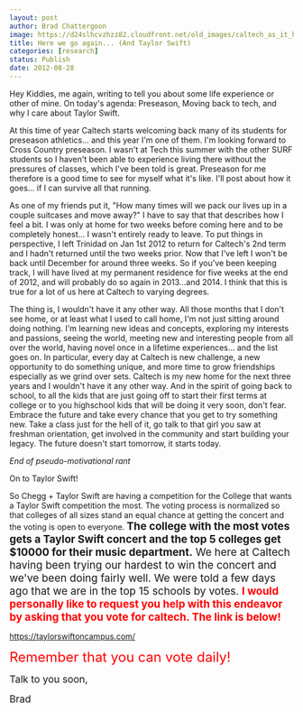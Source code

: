 ```yaml
---
layout: post
author: Brad Chattergoon
image: https://d24slhcvzhzz82.cloudfront.net/old_images/caltech_as_it_happens/6a0105349b8251970b017c317babe3970b.jpg
title: Here we go again... (And Taylor Swift) 
categories: [research]
status: Publish
date: 2012-08-28
---
```



Hey Kiddies, me again, writing to tell you about some life experience or other of mine. On today's agenda: Preseason, Moving back to tech, and why I care about Taylor Swift.

At this time of year Caltech starts welcoming back many of its students for preseason athletics... and this year I'm one of them. I'm looking forward to Cross Country preseason. I wasn't at Tech this summer with the other SURF students so I haven't been able to experience living there without the pressures of classes, which I've been told is great. Preseason for me therefore is a good time to see for myself what it's like. I'll post about how it goes... if I can survive all that running.

As one of my friends put it, "How many times will we pack our lives up in a couple suitcases and move away?" I have to say that that describes how I feel a bit. I was only at home for two weeks before coming here and to be completely honest... I wasn't entirely ready to leave. To put things in perspective, I left Trinidad on Jan 1st 2012 to return for Caltech's 2nd term and I hadn't returned until the two weeks prior. Now that I've left I won't be back until December for around three weeks. So if you've been keeping track, I will have lived at my permanent residence for five weeks at the end of 2012, and will probably do so again in 2013...and 2014. I think that this is true for a lot of us here at Caltech to varying degrees.

The thing is, I wouldn't have it any other way. All those months that I don't see home, or at least what I used to call home, I'm not just sitting around doing nothing. I'm learning new ideas and concepts, exploring my interests and passions, seeing the world, meeting new and interesting people from all over the world, having novel once in a lifetime experiences... and the list goes on. In particular, every day at Caltech is new challenge, a new opportunity to do something unique, and more time to grow friendships especially as we grind over sets. Caltech is my new home for the next three years and I wouldn't have it any other way. And in the spirit of going back to school, to all the kids that are just going off to start their first terms at college or to you highschool kids that will be doing it very soon, don't fear. Embrace the future and take every chance that you get to try something new. Take a class just for the hell of it, go talk to that girl you saw at freshman orientation, get involved in the community and start building your legacy. The future doesn't start tomorrow, it starts today.

*End of pseudo-motivational rant*

On to Taylor Swift!

So Chegg + Taylor Swift are having a competition for the College that wants a Taylor Swift competition the most. The voting process is normalized so that colleges of all sizes stand an equal chance at getting the concert and the voting is open to everyone. <span style="font-size: 14pt;">**The college with the most votes gets a Taylor Swift concert and the top 5 colleges get $10000 for their music department.** We here at Caltech having been trying our hardest to win the concert and we've been doing fairly well. We were told a few days ago that we are in the top 15 schools by votes. <span style="color: #ff0000;">**I would personally like to request you help with this endeavor by asking that you vote for caltech. The link is below!**

<a href="https://taylorswiftoncampus.com/" rel="nofollow nofollow" target="_blank">https://taylorswiftoncampus.com/</a>

<span style="font-size: 18pt; color: #ff0000;">Remember that you can vote daily!

<span style="font-size: 13pt;">Talk to you soon,

<span style="font-size: 13pt;">Brad

